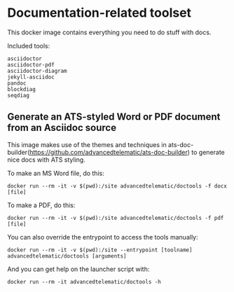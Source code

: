 # Documentation-related toolset

This docker image contains everything you need to do stuff with docs.

Included tools:

    asciidoctor
    asciidoctor-pdf
    asciidoctor-diagram
    jekyll-asciidoc
    pandoc
    blockdiag
    seqdiag

## Generate an ATS-styled Word or PDF document from an Asciidoc source

This image makes use of the themes and techniques in ats-doc-builder(https://github.com/advancedtelematic/ats-doc-builder) to generate nice docs with ATS styling.

To make an MS Word file, do this:

    docker run --rm -it -v $(pwd):/site advancedtelematic/doctools -f docx [file]

To make a PDF, do this:

    docker run --rm -it -v $(pwd):/site advancedtelematic/doctools -f pdf [file]

You can also override the entrypoint to access the tools manually:

    docker run --rm -it -v $(pwd):/site --entrypoint [toolname] advancedtelematic/doctools [arguments]

And you can get help on the launcher script with:

    docker run --rm -it advancedtelematic/doctools -h
